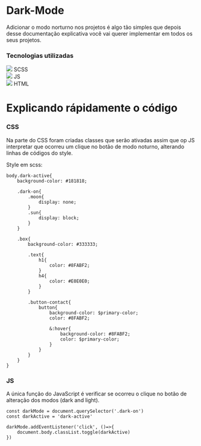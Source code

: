 # Dark-Mode
<link rel="icon" href="img/favicon.png" />

Adicionar o modo norturno nos projetos é algo tão simples que depois desse documentação explicativa você vai querer implementar em todos os seus projetos.

### Tecnologias utilizadas

<img src="https://img.icons8.com/color/30/000000/sass-avatar.png"/> SCSS </br>
<img src="https://img.icons8.com/color/30/000000/javascript--v2.png"/> JS </br>
<img src="https://img.icons8.com/color/30/000000/html-5--v1.png"/> HTML </br>

# Explicando rápidamente o código

### CSS
Na parte do CSS foram criadas classes que serão ativadas assim que op JS interpretar que ocorreu um clique no botão de modo noturno, alterando linhas de códigos do style.

Style em scss:
```
body.dark-active{
    background-color: #181818;

    .dark-on{
        .moon{
            display: none;
        }
        .sun{
            display: block;
        }
    }

    .box{
        background-color: #333333;

        .text{
            h1{
                color: #8FABF2;
            }
            h4{
                color: #E0E0E0;
            }
        }

        .button-contact{
            button{
                background-color: $primary-color;
                color: #8FABF2;

                &:hover{
                    background-color: #8FABF2;
                    color: $primary-color;
                }
            }
        }
    }
}
```

### JS

A única função do JavaScript é verificar se ocorreu o clique no botão de alteração dos modos (dark and light).

```
const darkMode = document.querySelector('.dark-on')
const darkActive = 'dark-active'

darkMode.addEventListener('click', ()=>{
    document.body.classList.toggle(darkActive)
})
```





